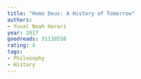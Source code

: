 ```yaml
---
title: "Homo Deus: A History of Tomorrow"
authors:
- Yuval Noah Harari
year: 2017
goodreads: 31138556
rating: 4
tags:
- Philosophy
- History
---
```

